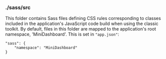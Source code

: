 ### ./sass/src

This folder contains Sass files defining CSS rules corresponding to classes
included in the application's JavaScript code build when using the classic toolkit.
By default, files in this folder are mapped to the application's root namespace, 'MiniDashboard'.
This is set in `"app.json"`:

    "sass": {
        "namespace": "MiniDashboard"
    }